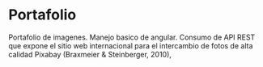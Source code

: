 # Portafolio

Portafolio de imagenes.
Manejo basico de angular.
Consumo de API REST que expone el sitio web internacional para el intercambio de fotos de
alta calidad Pixabay (Braxmeier & Steinberger, 2010),
